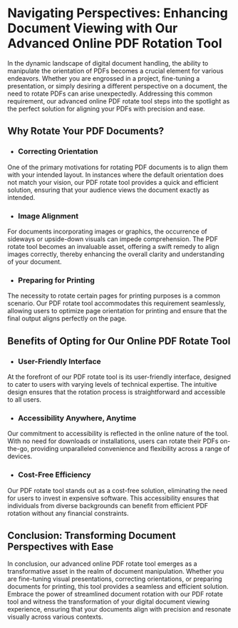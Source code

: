 # Navigating Perspectives: Enhancing Document Viewing with Our Advanced Online PDF Rotation Tool

In the dynamic landscape of digital document handling, the ability to manipulate the orientation of PDFs becomes a crucial element for various endeavors. Whether you are engrossed in a project, fine-tuning a presentation, or simply desiring a different perspective on a document, the need to rotate PDFs can arise unexpectedly. Addressing this common requirement, our advanced online PDF rotate tool steps into the spotlight as the perfect solution for aligning your PDFs with precision and ease.

## Why Rotate Your PDF Documents?

- ### Correcting Orientation

One of the primary motivations for rotating PDF documents is to align them with your intended layout. In instances where the default orientation does not match your vision, our PDF rotate tool provides a quick and efficient solution, ensuring that your audience views the document exactly as intended.

- ### Image Alignment

For documents incorporating images or graphics, the occurrence of sideways or upside-down visuals can impede comprehension. The PDF rotate tool becomes an invaluable asset, offering a swift remedy to align images correctly, thereby enhancing the overall clarity and understanding of your document.

- ### Preparing for Printing

The necessity to rotate certain pages for printing purposes is a common scenario. Our PDF rotate tool accommodates this requirement seamlessly, allowing users to optimize page orientation for printing and ensure that the final output aligns perfectly on the page.

## Benefits of Opting for Our Online PDF Rotate Tool

- ### User-Friendly Interface

At the forefront of our PDF rotate tool is its user-friendly interface, designed to cater to users with varying levels of technical expertise. The intuitive design ensures that the rotation process is straightforward and accessible to all users.

- ### Accessibility Anywhere, Anytime

Our commitment to accessibility is reflected in the online nature of the tool. With no need for downloads or installations, users can rotate their PDFs on-the-go, providing unparalleled convenience and flexibility across a range of devices.

- ### Cost-Free Efficiency

Our PDF rotate tool stands out as a cost-free solution, eliminating the need for users to invest in expensive software. This accessibility ensures that individuals from diverse backgrounds can benefit from efficient PDF rotation without any financial constraints.

## Conclusion: Transforming Document Perspectives with Ease

In conclusion, our advanced online PDF rotate tool emerges as a transformative asset in the realm of document manipulation. Whether you are fine-tuning visual presentations, correcting orientations, or preparing documents for printing, this tool provides a seamless and efficient solution. Embrace the power of streamlined document rotation with our PDF rotate tool and witness the transformation of your digital document viewing experience, ensuring that your documents align with precision and resonate visually across various contexts.